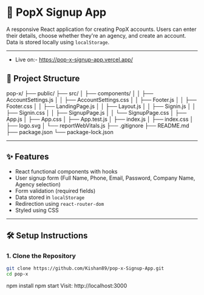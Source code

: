 # 🚀 PopX Signup App

A responsive React application for creating PopX accounts. Users can enter their details, choose whether they're an agency, and create an account. Data is stored locally using `localStorage`.

---
- Live on:- https://pop-x-signup-app.vercel.app/

## 📁 Project Structure

pop-x/
├── public/
├── src/
│ ├── components/
│ │ ├── AccountSettings.js
│ │ ├── AccountSettings.css
│ │ ├── Footer.js
│ │ ├── Footer.css
│ │ ├── LandingPage.js
│ │ ├── Layout.js
│ │ ├── Signin.js
│ │ ├── Signin.css
│ │ ├── SignupPage.js
│ │ └── SignupPage.css
│ ├── App.js
│ ├── App.css
│ ├── App.test.js
│ ├── index.js
│ ├── index.css
│ ├── logo.svg
│ └── reportWebVitals.js
├── .gitignore
├── README.md
├── package.json
└── package-lock.json

---

## ✨ Features

- React functional components with hooks
- User signup form (Full Name, Phone, Email, Password, Company Name, Agency selection)
- Form validation (required fields)
- Data stored in `localStorage`
- Redirection using `react-router-dom`
- Styled using CSS

---

## 🛠️ Setup Instructions

### 1. Clone the Repository

```bash
git clone https://github.com/Kishan89/pop-x-Signup-App.git
cd pop-x
```

npm install
npm start
Visit: http://localhost:3000
